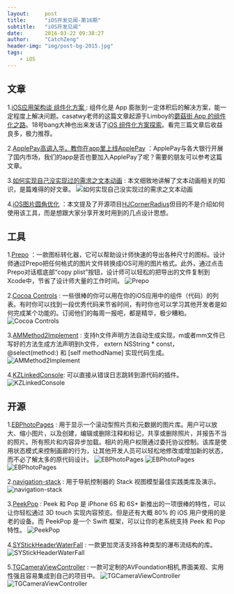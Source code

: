 ```yaml
---
layout:     post
title:      "iOS开发见闻-第16期"
subtitle:   "iOS开发见闻"
date:       2016-03-22 09:38:27 
author:     "CatchZeng"
header-img: "img/post-bg-2015.jpg"
tags:
    - iOS
---
```

<span id="busuanzi_container_page_pv"></span>

## 文章
1.[iOS应用架构谈 组件化方案 ](http://casatwy.com/iOS-Modulization.html) : 组件化是 App 膨胀到一定体积后的解决方案，能一定程度上解决问题。casatwy老师的这篇文章起源于Limboy的[蘑菇街 App 的组件化之路](http://limboy.me/ios/2016/03/10/mgj-components.html)。18号bang大神也出来发话了[iOS 组件化方案探索](http://blog.cnbang.net/tech/3080/)。看完三篇文章后收益良多，极力推荐。

2.[ApplePay高调入华，教你在app里上线ApplePay](http://www.jianshu.com/p/a0c4d34feadd) ：ApplePay与各大银行开展了国内市场，我们的app是否也要加入ApplePay了呢？需要的朋友可以参考这篇文章。

3.[如何实现自己没实现过的需求之文本动画](http://www.ismash.cn/post/ru-he-shi-xian-zi-ji-mei-shi-xian-guo-de-xu-qiu-zhi-wen-ben-dong-hua-pian) : 本文细致地讲解了文本动画相关的知识，是篇难得的好文章。
![如何实现自己没实现过的需求之文本动画](https://cloud.githubusercontent.com/assets/3759810/13845905/1e55a5d0-ec7e-11e5-9631-68aaf6b07ba1.gif)

4.[iOS图片圆角优化](http://www.olinone.com/?p=484) ：本文提及了开源项目[HJCornerRadius](https://github.com/panghaijiao/HJCornerRadius)但目的不是介绍如何使用该工具，而是想跟大家分享开发时用到的几点设计思想。


## 工具
1.[Prepo](https://itunes.apple.com/app/prepo/id476533227?mt=12) ：一款图标转化器，它可以帮助设计师快速的导出各种尺寸的图标。设计师通过Prepo把任何格式的图片文件转换成iOS可用的图片格式。此外，通过点击Prepo对话框底部“copy plist”按钮，设计师可以轻松的把导出的文件复制到Xcode中，节省了设计师大量的工作时间。
![Prepo](http://a5.mzstatic.com/us/r30/Purple4/v4/ff/30/41/ff30414a-fdc5-ea96-4a2f-396291368d18/screen800x500.jpeg)

2.[Cocoa Controls](https://www.cocoacontrols.com/) : 一些很棒的你可以用在你的iOS应用中的组件（代码）的列表。有时你可以找到一段优秀代码来节省时间，有时你也可以学习其他开发者是如何完成某个功能的。订阅他们的每周一报吧，都是精华，极少糟粕。
![Cocoa Controls](https://www.cocoacontrols.com/assets/logo@2x-1b08dd117f43ea835e9af45533fd6e75.png)

3.[AMMethod2Implement](https://github.com/MellongLau/AMMethod2Implement) : 支持h文件声明方法自动生成实现，m或者mm文件已写好的方法生成方法声明到h文件， extern NSString * const， @select(method:) 和 [self methodName] 实现代码生成。
![AMMethod2Implement](https://camo.githubusercontent.com/f22645bb84f9ddbdcca5cf9850eb7dc8f66f1ea3/68747470733a2f2f7261772e6769746875622e636f6d2f4d656c6c6f6e674c61752f414d4d6574686f6432496d706c656d656e742f6d61737465722f53637265656e73686f74732f757361676553637265656e73686f742e676966)

4.[KZLinkedConsole](https://github.com/krzysztofzablocki/KZLinkedConsole): 可以直接从错误日志跳转到源代码的插件。
![KZLinkedConsole](https://github.com/krzysztofzablocki/KZLinkedConsole/raw/master/logs.gif?raw=true)


## 开源
1.[EBPhotoPages](https://github.com/EddyBorja/EBPhotoPages) : 用于显示一个滚动型照片页和元数据的图片库。用户可以放大、缩小图片，以及创建，编辑或删除注释和标记，共享或删除照片，并报告不当的照片。所有照片和内容异步加载。相片的用户权限通过委托协议控制。该库是使用状态模式来控制画廊的行为，让其他开发人员可以轻松地修改或增加新的状态，而不必了解太多的原代码设计。
![EBPhotoPages](https://github.com/EddyBorja/EBPhotoPages/raw/master/EBPhotoPages@1x.png)
![EBPhotoPages](https://github.com/EddyBorja/EBPhotoPages/raw/master/3.png)
![EBPhotoPages](https://github.com/EddyBorja/EBPhotoPages/raw/master/5.png)

2.[navigation-stack](https://github.com/Ramotion/navigation-stack) : 用于导航控制器的 Stack 视图模型最佳实践类库及演示。
![navigation-stack](https://github.com/Ramotion/navigation-stack/raw/master/Navigation-Stack.gif) 

3.[PeekPop](https://github.com/marmelroy/PeekPop) : Peek 和 Pop 是 iPhone 6S 和 6S+ 新推出的一项很棒的特性，可以让你轻松通过 3D touch 实现内容预览。但是还有大概 80% 的 iOS 用户使用的是老的设备。而 PeekPop 是一个 Swift 框架，可以让你的老系统支持 Peek 和 Pop 特性。
![PeekPop](https://camo.githubusercontent.com/4a3f8f136def3a4fa4fe0c00cb02118e72d838dc/687474703a2f2f692e67697068792e636f6d2f336f3761626c7530616449436651334f58432e676966) 

4.[SYStickHeaderWaterFall](https://github.com/zhangsuya/SYStickHeaderWaterFall) : 一款更加灵活支持各种类型的瀑布流结构的库。
![SYStickHeaderWaterFall](https://github.com/zhangsuya/SYStickHeaderWaterFall/raw/master/SYStickHeaderWaterFall/4.gif)

5.[TGCameraViewController](https://github.com/tdginternet/TGCameraViewController) : 一款可定制的AVFoundation相机,界面美观、实用性强且容易集成到自己的项目中。
![TGCameraViewController](https://camo.githubusercontent.com/420d3b828938e244f8bcf943343dc271ecc9e150/687474703a2f2f7332382e706f7374696d672e6f72672f65656c69316f6d63742f544743616d6572615f566965775f436f6e74726f6c6c65722e706e67)
![TGCameraViewController](https://camo.githubusercontent.com/420d3b828938e244f8bcf943343dc271ecc9e150/687474703a2f2f7332382e706f7374696d672e6f72672f65656c69316f6d63742f544743616d6572615f566965775f436f6e74726f6c6c65722e706e67)